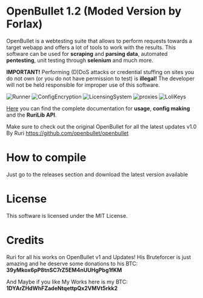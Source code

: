 # OpenBullet 1.2 (Moded Version by Forlax)
OpenBullet is a webtesting suite that allows to perform requests towards a target webapp and offers a lot of tools to work with the results. This software can be used for **scraping** and **parsing data**, automated **pentesting**, unit testing through **selenium** and much more.

**IMPORTANT!** Performing (D)DoS attacks or credential stuffing on sites you do not own (or you do not have permission to test) is **illegal!** The developer will not be held responsible for improper use of this software.

![Runner](https://i.imgur.com/8HdLkJ5.png)
![ConfigEncryption](https://i.imgur.com/K7nTjdr.png)
![LicensingSystem](https://i.imgur.com/dWsGLH3.png)
![proxies](https://i.imgur.com/VrVTBeW.png)
![LoliKeys](https://i.imgur.com/8wB2m5w.png)


[Here](https://openbullet.github.io) you can find the complete documentation for **usage**, **config making** and the **RuriLib API**.

Make sure to check out the original OpenBullet for all the latest updates v1.0 By Ruri https://github.com/openbullet/openbullet

# How to compile
Just go to the releases section and download the latest version available

# License
This software is licensed under the MIT License.

# Credits
Ruri for all his works on OpenBullet v1 and Updates! His Bruteforcer is just amazing and he deserve some donations to his BTC: **39yMkox6pP8tnSC7rZ5EM4nUUHgPbg1fKM** 

And Maybe if you like My Works here is my BTC: **1DYArZHdWhFZadeNtqettpQx2VMVt5rkk2**
